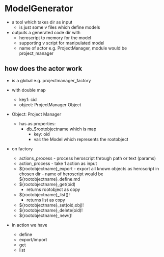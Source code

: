 # ModelGenerator

- a tool which takes dir as input
    - is just some v files which define models
- outputs a generated code dir with
    - heroscript to memory for the model
    - supporting v script for manipulated model
    - name of actor e.g. ProjectManager, module would be project_manager

## how does the actor work

- is a global e.g. projectmanager_factory
- with double map
  - key1: cid
  - object: ProjectManager Object

- Object: Project Manager
  - has as properties:
    - db_$rootobjectname which is map
        - key: oid
        - val: the Model which represents the rootobject

- on factory
   - actions_process
         - process heroscript through path or text (params)
   - action_process
         - take 1 action as input
   - ${rootobjectname}_export
         - export all known objects as heroscript in chosen dir
         - name of heroscript would be ${rootobjectname}_define.md
   - ${rootobjectname}_get(oid)
       - returns rootobject as copy
   - ${rootobjectname}_list()!
       - returns list as copy
   - ${rootobjectname}_set(oid,obj)!
   - ${rootobjectname}_delete(oid)!
   - ${rootobjectname}_new()!

- in action we have
   - define
   - export/import
   - get
   - list


